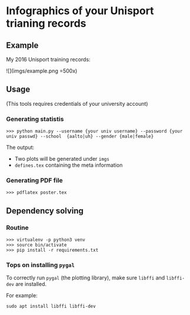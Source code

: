 
# Infographics of your Unisport trianing records

## Example

My 2016 Unisport training records:

![](imgs/example.png =500x)

## Usage

(This tools requires credentials of your university account)

### Generating statistis

    >>> python main.py --username {your univ username} --password {your univ passwd} --school  {aalto|uh} --gender {male|female}

The output: 

- Two plots will be generated under `imgs`
- `defines.tex` containing the meta information

### Generating PDF file

    >>> pdflatex poster.tex


## Dependency solving

### Routine

    >>> virtualenv -p python3 venv
    >>> source bin/activate
    >>> pip install -r requirements.txt
    
### Tops on installing `pygal`

To correctly run `pygal` (the plotting library), make sure `libffi` and `libffi-dev` are installed.

For example: 

    sudo apt install libffi libffi-dev
    


